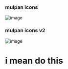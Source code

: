 ### mulpan icons
![image](https://i.pinimg.com/736x/11/ed/3d/11ed3d9046afb32845fa9434a08bc919.jpg)
### mulpan icons v2
![image](https://i.pinimg.com/736x/d0/10/51/d01051b4b39b832a516758203eef5a98.jpg)
# i mean do this
